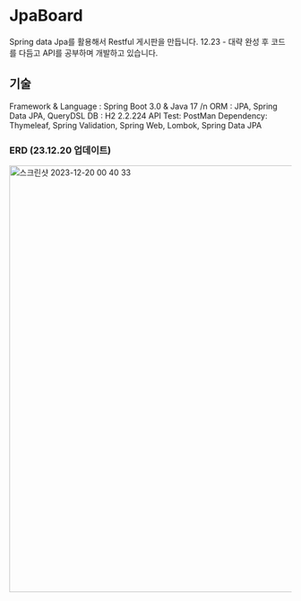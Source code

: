 # JpaBoard
Spring data Jpa를 활용해서 Restful 게시판을 만듭니다.
12.23 - 대략 완성 후 코드를 다듬고 API를 공부하며 개발하고 있습니다.

## 기술
Framework & Language : Spring Boot 3.0 & Java 17 /n
ORM : JPA, Spring Data JPA, QueryDSL 
DB : H2 2.2.224
API Test: PostMan
Dependency: Thymeleaf, Spring Validation, Spring Web, Lombok, Spring Data JPA

### ERD (23.12.20 업데이트)
<img width="760" alt="스크린샷 2023-12-20 00 40 33" src="https://github.com/pp8817/JpaBoard/assets/71458064/2d9c2991-901c-46b9-9287-9da1944fd894">

